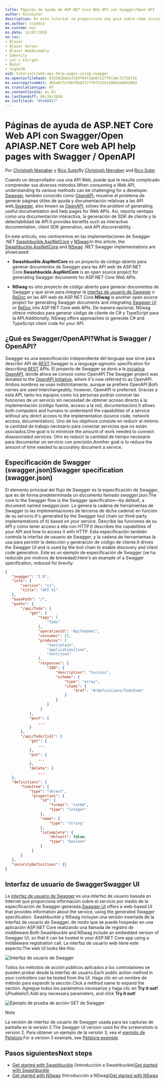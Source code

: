 ```yaml
---
title: Páginas de ayuda de ASP.NET Core Web API con Swagger/Open API
author: RicoSuter
description: En este tutorial se proporciona una guía sobre cómo incorporar Swagger para generar documentación y páginas de ayuda para una aplicación de API web.
ms.author: scaddie
ms.custom: mvc
ms.date: 12/07/2019
no-loc:
- Blazor
- Blazor Server
- Blazor WebAssembly
- Identity
- Let's Encrypt
- Razor
- SignalR
uid: tutorials/web-api-help-pages-using-swagger
ms.openlocfilehash: 815581bbee3169f04f1da67227f6fa8c7275071b
ms.sourcegitcommit: d65a027e78bf0b83727f975235a18863e685d902
ms.translationtype: HT
ms.contentlocale: es-ES
ms.lasthandoff: 06/26/2020
ms.locfileid: "85408817"
---
```

# <a name="aspnet-core-web-api-help-pages-with-swagger--openapi"></a><span data-ttu-id="41a86-103">Páginas de ayuda de ASP.NET Core Web API con Swagger/Open API</span><span class="sxs-lookup"><span data-stu-id="41a86-103">ASP.NET Core web API help pages with Swagger / OpenAPI</span></span>

<span data-ttu-id="41a86-104">Por [Christoph Nienaber](https://twitter.com/zuckerthoben) y [Rico Suter](https://blog.rsuter.com/)</span><span class="sxs-lookup"><span data-stu-id="41a86-104">By [Christoph Nienaber](https://twitter.com/zuckerthoben) and [Rico Suter](https://blog.rsuter.com/)</span></span>

<span data-ttu-id="41a86-105">Cuando un desarrollador usa una API Web, puede que le resulte complicado comprender sus diversos métodos.</span><span class="sxs-lookup"><span data-stu-id="41a86-105">When consuming a Web API, understanding its various methods can be challenging for a developer.</span></span> <span data-ttu-id="41a86-106">[Swagger](https://swagger.io/), también conocido como [OpenAPI](https://www.openapis.org/), resuelve el problema de generar páginas útiles de ayuda y documentación relativas a las API web.</span><span class="sxs-lookup"><span data-stu-id="41a86-106">[Swagger](https://swagger.io/), also known as [OpenAPI](https://www.openapis.org/), solves the problem of generating useful documentation and help pages for Web APIs.</span></span> <span data-ttu-id="41a86-107">Así, reporta ventajas como una documentación interactiva, la generación de SDK de cliente y la detectabilidad de API.</span><span class="sxs-lookup"><span data-stu-id="41a86-107">It provides benefits such as interactive documentation, client SDK generation, and API discoverability.</span></span>

<span data-ttu-id="41a86-108">En este artículo, nos centraremos en las implementaciones de Swagger .NET [Swashbuckle.AspNetCore](https://github.com/domaindrivendev/Swashbuckle.AspNetCore) y [NSwag](https://github.com/RicoSuter/NSwag):</span><span class="sxs-lookup"><span data-stu-id="41a86-108">In this article, the [Swashbuckle.AspNetCore](https://github.com/domaindrivendev/Swashbuckle.AspNetCore) and [NSwag](https://github.com/RicoSuter/NSwag) .NET Swagger implementations are showcased:</span></span>

* <span data-ttu-id="41a86-109">**Swashbuckle.AspNetCore** es un proyecto de código abierto para generar documentos de Swagger para las API web de ASP.NET Core.</span><span class="sxs-lookup"><span data-stu-id="41a86-109">**Swashbuckle.AspNetCore** is an open source project for generating Swagger documents for ASP.NET Core Web APIs.</span></span>

* <span data-ttu-id="41a86-110">**NSwag** es otro proyecto de código abierto para generar documentos de Swagger y que sirve para integrar la [interfaz de usuario de Swagger](https://swagger.io/swagger-ui/) o [ReDoc](https://github.com/Rebilly/ReDoc) en las API web de ASP.NET Core.</span><span class="sxs-lookup"><span data-stu-id="41a86-110">**NSwag** is another open source project for generating Swagger documents and integrating [Swagger UI](https://swagger.io/swagger-ui/) or [ReDoc](https://github.com/Rebilly/ReDoc) into ASP.NET Core web APIs.</span></span> <span data-ttu-id="41a86-111">De manera opcional, NSwag ofrece métodos para generar código de cliente de C# y TypeScript para la API.</span><span class="sxs-lookup"><span data-stu-id="41a86-111">Additionally, NSwag offers approaches to generate C# and TypeScript client code for your API.</span></span>

## <a name="what-is-swagger--openapi"></a><span data-ttu-id="41a86-112">¿Qué es Swagger/OpenAPI?</span><span class="sxs-lookup"><span data-stu-id="41a86-112">What is Swagger / OpenAPI?</span></span>

<span data-ttu-id="41a86-113">Swagger es una especificación independiente del lenguaje que sirve para describir API de [REST](https://en.wikipedia.org/wiki/Representational_state_transfer).</span><span class="sxs-lookup"><span data-stu-id="41a86-113">Swagger is a language-agnostic specification for describing [REST](https://en.wikipedia.org/wiki/Representational_state_transfer) APIs.</span></span> <span data-ttu-id="41a86-114">El proyecto de Swagger se donó a la [iniciativa OpenAPI](https://www.openapis.org/), donde ahora se conoce como OpenAPI.</span><span class="sxs-lookup"><span data-stu-id="41a86-114">The Swagger project was donated to the [OpenAPI Initiative](https://www.openapis.org/), where it's now referred to as OpenAPI.</span></span> <span data-ttu-id="41a86-115">Ambos nombres se usan indistintamente, aunque se prefiere OpenAPI.</span><span class="sxs-lookup"><span data-stu-id="41a86-115">Both names are used interchangeably; however, OpenAPI is preferred.</span></span> <span data-ttu-id="41a86-116">Gracias a esta API, tanto los equipos como los personas podrán conocer las funciones de un servicio sin necesidad de obtener acceso directo a la implementación (código fuente, acceso a la red, documentación).</span><span class="sxs-lookup"><span data-stu-id="41a86-116">It allows both computers and humans to understand the capabilities of a service without any direct access to the implementation (source code, network access, documentation).</span></span> <span data-ttu-id="41a86-117">Uno de los objetivos consiste en reducir al mínimo la cantidad de trabajo necesario para conectar servicios que no están asociados.</span><span class="sxs-lookup"><span data-stu-id="41a86-117">One goal is to minimize the amount of work needed to connect disassociated services.</span></span> <span data-ttu-id="41a86-118">Otro es reducir la cantidad de tiempo necesario para documentar un servicio con precisión.</span><span class="sxs-lookup"><span data-stu-id="41a86-118">Another goal is to reduce the amount of time needed to accurately document a service.</span></span>

## <a name="swagger-specification-swaggerjson"></a><span data-ttu-id="41a86-119">Especificación de Swagger (swagger.json)</span><span class="sxs-lookup"><span data-stu-id="41a86-119">Swagger specification (swagger.json)</span></span>

<span data-ttu-id="41a86-120">El elemento principal del flujo de Swagger es la especificación de Swagger, que es de forma predeterminada un documento llamado *swagger.json*.</span><span class="sxs-lookup"><span data-stu-id="41a86-120">The core to the Swagger flow is the Swagger specification&mdash;by default, a document named *swagger.json*.</span></span> <span data-ttu-id="41a86-121">Lo genera la cadena de herramientas de Swagger (o las implementaciones de terceros de dicha cadena) en función de su servicio.</span><span class="sxs-lookup"><span data-stu-id="41a86-121">It's generated by the Swagger tool chain (or third-party implementations of it) based on your service.</span></span> <span data-ttu-id="41a86-122">Describe las funciones de su API y cómo tener acceso a ella con HTTP.</span><span class="sxs-lookup"><span data-stu-id="41a86-122">It describes the capabilities of your API and how to access it with HTTP.</span></span> <span data-ttu-id="41a86-123">Esta especificación también controla la interfaz de usuario de Swagger, y la cadena de herramientas la usa para permitir la detección y generación de código de cliente.</span><span class="sxs-lookup"><span data-stu-id="41a86-123">It drives the Swagger UI and is used by the tool chain to enable discovery and client code generation.</span></span> <span data-ttu-id="41a86-124">Este es un ejemplo de especificación de Swagger (se ha reducido por motivos de brevedad):</span><span class="sxs-lookup"><span data-stu-id="41a86-124">Here's an example of a Swagger specification, reduced for brevity:</span></span>

```json
{
   "swagger": "2.0",
   "info": {
       "version": "v1",
       "title": "API V1"
   },
   "basePath": "/",
   "paths": {
       "/api/Todo": {
           "get": {
               "tags": [
                   "Todo"
               ],
               "operationId": "ApiTodoGet",
               "consumes": [],
               "produces": [
                   "text/plain",
                   "application/json",
                   "text/json"
               ],
               "responses": {
                   "200": {
                       "description": "Success",
                       "schema": {
                           "type": "array",
                           "items": {
                               "$ref": "#/definitions/TodoItem"
                           }
                       }
                   }
                }
           },
           "post": {
               ...
           }
       },
       "/api/Todo/{id}": {
           "get": {
               ...
           },
           "put": {
               ...
           },
           "delete": {
               ...
   },
   "definitions": {
       "TodoItem": {
           "type": "object",
            "properties": {
                "id": {
                    "format": "int64",
                    "type": "integer"
                },
                "name": {
                    "type": "string"
                },
                "isComplete": {
                    "default": false,
                    "type": "boolean"
                }
            }
       }
   },
   "securityDefinitions": {}
}
```

## <a name="swagger-ui"></a><span data-ttu-id="41a86-125">Interfaz de usuario de Swagger</span><span class="sxs-lookup"><span data-stu-id="41a86-125">Swagger UI</span></span>

<span data-ttu-id="41a86-126">La [interfaz de usuario de Swagger](https://swagger.io/swagger-ui/) es una interfaz de usuario basada en Internet que proporciona información sobre el servicio por medio de la especificación de Swagger generada.</span><span class="sxs-lookup"><span data-stu-id="41a86-126">[Swagger UI](https://swagger.io/swagger-ui/) offers a web-based UI that provides information about the service, using the generated Swagger specification.</span></span> <span data-ttu-id="41a86-127">Swashbuckle y NSwag incluyen una versión insertada de la interfaz de usuario de Swagger, de modo que se puede hospedar en una aplicación ASP.NET Core realizando una llamada de registro de middleware.</span><span class="sxs-lookup"><span data-stu-id="41a86-127">Both Swashbuckle and NSwag include an embedded version of Swagger UI, so that it can be hosted in your ASP.NET Core app using a middleware registration call.</span></span> <span data-ttu-id="41a86-128">La interfaz de usuario web tiene este aspecto:</span><span class="sxs-lookup"><span data-stu-id="41a86-128">The web UI looks like this:</span></span>

![Interfaz de usuario de Swagger](web-api-help-pages-using-swagger/_static/swagger-ui.png)

<span data-ttu-id="41a86-130">Todos los métodos de acción públicos aplicados a los controladores se pueden probar desde la interfaz de usuario.</span><span class="sxs-lookup"><span data-stu-id="41a86-130">Each public action method in your controllers can be tested from the UI.</span></span> <span data-ttu-id="41a86-131">Haga clic en un nombre de método para expandir la sección.</span><span class="sxs-lookup"><span data-stu-id="41a86-131">Click a method name to expand the section.</span></span> <span data-ttu-id="41a86-132">Agregue todos los parámetros necesarios y haga clic en **Try it out!** (¡Pruébelo!).</span><span class="sxs-lookup"><span data-stu-id="41a86-132">Add any necessary parameters, and click **Try it out!**.</span></span>

![Ejemplo de prueba de acción GET de Swagger](web-api-help-pages-using-swagger/_static/get-try-it-out.png)

> [!NOTE]
> <span data-ttu-id="41a86-134">La versión de interfaz de usuario de Swagger usada para las capturas de pantalla es la versión 2.</span><span class="sxs-lookup"><span data-stu-id="41a86-134">The Swagger UI version used for the screenshots is version 2.</span></span> <span data-ttu-id="41a86-135">Para obtener un ejemplo de la versión 3, vea el [ejemplo de Petstore](https://petstore.swagger.io/).</span><span class="sxs-lookup"><span data-stu-id="41a86-135">For a version 3 example, see [Petstore example](https://petstore.swagger.io/).</span></span>

## <a name="next-steps"></a><span data-ttu-id="41a86-136">Pasos siguientes</span><span class="sxs-lookup"><span data-stu-id="41a86-136">Next steps</span></span>

* <span data-ttu-id="41a86-137">[Get started with Swashbuckle](xref:tutorials/get-started-with-swashbuckle) (Introducción a Swashbuckle)</span><span class="sxs-lookup"><span data-stu-id="41a86-137">[Get started with Swashbuckle](xref:tutorials/get-started-with-swashbuckle)</span></span>
* <span data-ttu-id="41a86-138">[Get started with NSwag](xref:tutorials/get-started-with-nswag) (Introducción a NSwag)</span><span class="sxs-lookup"><span data-stu-id="41a86-138">[Get started with NSwag](xref:tutorials/get-started-with-nswag)</span></span>
